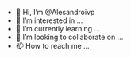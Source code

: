 - 👋 Hi, I’m @Alesandroivp
- 👀 I’m interested in ...
- 🌱 I’m currently learning ...
- 💞️ I’m looking to collaborate on ...
- 📫 How to reach me ...

<!---
Alesandroivp/Alesandroivp is a ✨ special ✨ repository because its `README.md` (this file) appears on your GitHub profile.
You can click the Preview link to take a look at your changes.
--->
